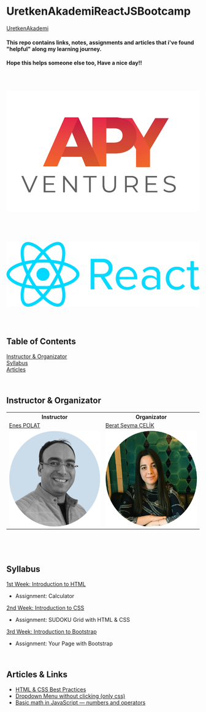 # UretkenAkademiReactJSBootcamp
 [UretkenAkademi](https://uretkenakademi.com/)


#### This repo contains links, notes, assignments and articles that i've found "helpful" along my learning journey.
#### Hope this helps someone else too, Have a nice day!!
<p>&nbsp;</p>

##
![alt text](https://github.com/JosephWesleyanW/APYVenturesReactJSBootcamp/blob/main/img/apy_ventures.png)
##

<p>&nbsp;</p>

##
![alt text](https://github.com/JosephWesleyanW/APYVenturesReactJSBootcamp/blob/main/img/91-918525_react-logos-download-green-tree-logo-tree-logo.png)
##


<p>&nbsp;</p>

## Table of Contents
<p>
 <a href="#Instructor & Organizator">Instructor & Organizator</a><br>
 <a href="#Syllabus">Syllabus</a><br>
 <a href="#Articles">Articles</a><br>
</p>

<p>&nbsp;</p>

## Instructor & Organizator
<table>
  <tr>
    <th>Instructor</th>
    <th>Organizator</th>
  </tr>
  <tr>
    <td><a href="https://www.linkedin.com/in/enes-polat-09671743/">Enes POLAT</a></td>
    <td><a href="https://www.linkedin.com/in/beratseymacelik/">Berat Şeyma ÇELİK</a></td>
  </tr>
  <tr>
    <td><img src="https://github.com/JosephWesleyanW/APYVenturesReactJSBootcamp/blob/main/img/1640611682019.jpg" width="250" height="250"></td>
    <td><img src="https://github.com/JosephWesleyanW/APYVenturesReactJSBootcamp/blob/main/img/164820243270.png" width="250" height="250" ></td>
  </tr>
 </table>
 <p>&nbsp;</p>
 
<p>&nbsp;</p>

## Syllabus
 [1st Week: Introduction to HTML](https://github.com/JosephWesleyanW/APYVenturesReactJSBootcamp/tree/main/1st%20Week)
- Assignment: Calculator

 [2nd Week: Introduction to CSS](https://github.com/JosephWesleyanW/APYVenturesReactJSBootcamp/tree/main/2nd%20Week)
- Assignment: SUDOKU Grid with HTML & CSS

 [3rd Week: Introduction to Bootstrap](https://github.com/JosephWesleyanW/APYVenturesReactJSBootcamp/tree/main/3rd%20Week)
- Assignment: Your Page with Bootstrap

<p>&nbsp;</p>

## Articles & Links
- [HTML & CSS Best Practices](https://medium.com/@inceptiondj.info/html-css-coding-best-practice-fadb9870a00f)
- [Dropdown Menu without clicking (only css)](https://www.w3schools.com/howto/tryit.asp?filename=tryhow_css_dropdown_navbar)
- [Basic math in JavaScript — numbers and operators](https://developer.mozilla.org/en-US/docs/Learn/JavaScript/First_steps/Math)

